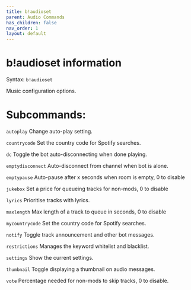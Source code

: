 ```yaml
---
title: b!audioset
parent: Audio Commands
has_children: false
nav_order: 1
layout: default
---
```


# b!audioset information
Syntax: `b!audioset`

Music configuration options.

# Subcommands:
`autoplay` Change auto-play setting.

`countrycode` Set the country code for Spotify searches.

`dc` Toggle the bot auto-disconnecting when done playing.

`emptydisconnect` Auto-disconnect from channel when bot is alone.

`emptypause` Auto-pause after x seconds when room is empty, 0 to disable

`jukebox` Set a price for queueing tracks for non-mods, 0 to disable

`lyrics` Prioritise tracks with lyrics.

`maxlength` Max length of a track to queue in seconds, 0 to disable

`mycountrycode` Set the country code for Spotify searches.

`notify` Toggle track announcement and other bot messages.

`restrictions` Manages the keyword whitelist and blacklist.

`settings` Show the current settings.

`thumbnail` Toggle displaying a thumbnail on audio messages.

`vote` Percentage needed for non-mods to skip tracks, 0 to disable.